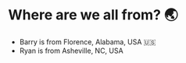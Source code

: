 # Where are we all from? 🌏

- Barry is from Florence, Alabama, USA 🇺🇸
- Ryan is from Asheville, NC, USA 

